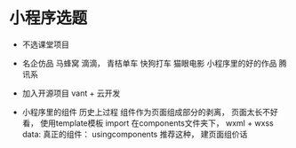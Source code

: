 # 小程序选题

- 不选课堂项目
- 名企仿品
    马蜂窝
    滴滴， 青桔单车
    快狗打车
    猫眼电影
    小程序里的好的作品 腾讯系
- 加入开源项目
    vant + 云开发

- 小程序里的组件
    历史上过程
        组件作为页面组成部分的剥离， 页面太长不好看， 使用template模板 import
        在components文件夹下， wxml + wxss data:
        真正的组件： usingcomponents 推荐这种， 建页面组价话